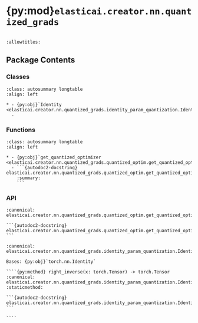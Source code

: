 # {py:mod}`elasticai.creator.nn.quantized_grads`

```{py:module} elasticai.creator.nn.quantized_grads
```

```{autodoc2-docstring} elasticai.creator.nn.quantized_grads
:allowtitles:
```

## Package Contents

### Classes

````{list-table}
:class: autosummary longtable
:align: left

* - {py:obj}`Identity <elasticai.creator.nn.quantized_grads.identity_param_quantization.Identity>`
  -
````

### Functions

````{list-table}
:class: autosummary longtable
:align: left

* - {py:obj}`get_quantized_optimizer <elasticai.creator.nn.quantized_grads.quantized_optim.get_quantized_optimizer>`
  - ```{autodoc2-docstring} elasticai.creator.nn.quantized_grads.quantized_optim.get_quantized_optimizer
    :summary:
    ```
````

### API

````{py:function} get_quantized_optimizer(optimizer: type[torch.optim.Optimizer]) -> type[elasticai.creator.nn.quantized_grads.quantized_optim._QOptim]
:canonical: elasticai.creator.nn.quantized_grads.quantized_optim.get_quantized_optimizer

```{autodoc2-docstring} elasticai.creator.nn.quantized_grads.quantized_optim.get_quantized_optimizer
```
````

`````{py:class} Identity(*args: typing.Any, **kwargs: typing.Any)
:canonical: elasticai.creator.nn.quantized_grads.identity_param_quantization.Identity

Bases: {py:obj}`torch.nn.Identity`

````{py:method} right_inverse(x: torch.Tensor) -> torch.Tensor
:canonical: elasticai.creator.nn.quantized_grads.identity_param_quantization.Identity.right_inverse
:staticmethod:

```{autodoc2-docstring} elasticai.creator.nn.quantized_grads.identity_param_quantization.Identity.right_inverse
```

````

`````
